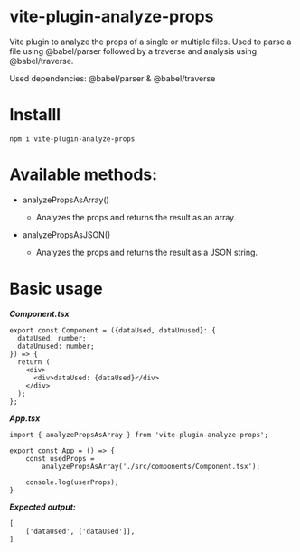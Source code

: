 # vite-plugin-analyze-props

Vite plugin to analyze the props of a single or multiple files.
Used to parse a file using @babel/parser followed by a traverse and analysis using @babel/traverse.

Used dependencies: @babel/parser & @babel/traverse

# Installl

```npm i vite-plugin-analyze-props```

# Available methods:

* analyzePropsAsArray()
    * Analyzes the props and returns the result as an array.

* analyzePropsAsJSON()
    * Analyzes the props and returns the result as a JSON string.

# Basic usage

***Component.tsx***
```
export const Component = ({dataUsed, dataUnused}: {
  dataUsed: number;
  dataUnused: number;
}) => {
  return (
    <div>
      <div>dataUsed: {dataUsed}</div>
    </div>
  );
};
```

***App.tsx***
```
import { analyzePropsAsArray } from 'vite-plugin-analyze-props';

export const App = () => {
    const usedProps = 
        analyzePropsAsArray('./src/components/Component.tsx');

    console.log(userProps);
}
```

***Expected output:***
```
[
    ['dataUsed', ['dataUsed']],
]
```
